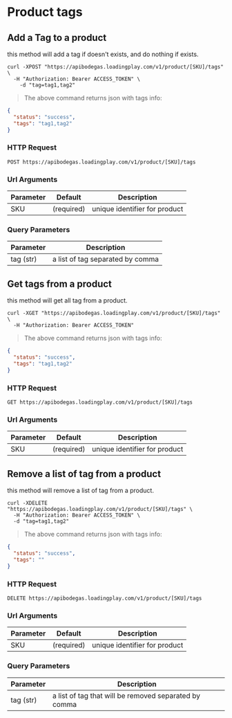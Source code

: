 # Product tags

## Add a Tag to a product

this method will add a tag if doesn't exists, and do nothing if exists.

```shell
curl -XPOST "https://apibodegas.loadingplay.com/v1/product/[SKU]/tags" \
  -H "Authorization: Bearer ACCESS_TOKEN" \
    -d "tag=tag1,tag2"
```

> The above command returns json with tags info:

```json
{
  "status": "success",
  "tags": "tag1,tag2"
}
```

### HTTP Request

`POST https://apibodegas.loadingplay.com/v1/product/[SKU]/tags`

### Url Arguments

| Parameter | Default    | Description                     |
| --------- | ---------- | ------------------------------- |
| SKU       | (required) | unique identifier for product   |

### Query Parameters

| Parameter         | Description                      |
| ----------------- | -------------------------------- |
| tag (str)         | a list of tag separated by comma |




## Get tags from a product

this method will get all tag from a product.

```shell
curl -XGET "https://apibodegas.loadingplay.com/v1/product/[SKU]/tags" \
  -H "Authorization: Bearer ACCESS_TOKEN"
```

> The above command returns json with tags info:

```json
{
  "status": "success",
  "tags": "tag1,tag2"
}
```

### HTTP Request

`GET https://apibodegas.loadingplay.com/v1/product/[SKU]/tags`

### Url Arguments

| Parameter | Default    | Description                     |
| --------- | ---------- | ------------------------------- |
| SKU       | (required) | unique identifier for product   |





## Remove a list of tag from a product

this method will remove a list of tag from a product.

```shell
curl -XDELETE "https://apibodegas.loadingplay.com/v1/product/[SKU]/tags" \
  -H "Authorization: Bearer ACCESS_TOKEN" \
  -d "tag=tag1,tag2"
```

> The above command returns json with tags info:

```json
{
  "status": "success",
  "tags": ""
}
```

### HTTP Request

`DELETE https://apibodegas.loadingplay.com/v1/product/[SKU]/tags`

### Url Arguments

| Parameter | Default    | Description                     |
| --------- | ---------- | ------------------------------- |
| SKU       | (required) | unique identifier for product   |

### Query Parameters

| Parameter         | Description                                           |
| ----------------- | ----------------------------------------------------- |
| tag (str)         | a list of tag that will be removed separated by comma |
